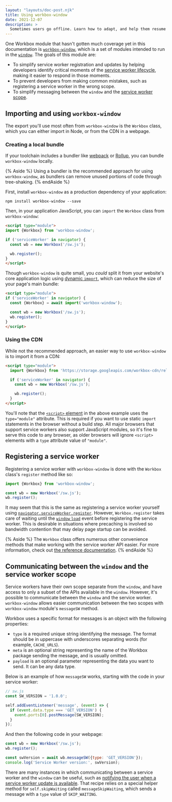 ```yaml
---
layout: "layouts/doc-post.njk"
title: Using workbox-window
date: 2021-12-07
description: >
  Sometimes users go offline. Learn how to adapt, and help them resume requests when they eventually go back online.
---
```


One Workbox module that hasn't gotten much coverage yet in this documentation is [`workbox-window`](/docs/workbox/reference/workbox-window/), which is a set of modules intended to run in the [`window`](https://developer.mozilla.org/docs/Web/API/Window). The goals of this module are:

- To simplify service worker registration and updates by helping developers identify critical moments of the [service worker lifecycle](/docs/workbox/service-worker-lifecycle/), making it easier to respond in those moments.
- To prevent developers from making common mistakes, such as registering a service worker in the wrong scope.
- To simplify messaging between the `window` and the [service worker scope](#communicating-between-the-window-and-the-service-worker-scope).

## Importing and using `workbox-window`

The export you'll use most often from `workbox-window` is the `Workbox` class, which you can either import in Node, or from the CDN in a webpage.

### Creating a local bundle

If your toolchain includes a bundler like [webpack](https://webpack.js.org/) or [Rollup](https://rollupjs.org/), you can bundle `workbox-window` locally.

{% Aside %}
Using a bundler is the recommended approach for using `workbox-window`, as bundlers can remove unused portions of code through tree-shaking.
{% endAside %}

First, install `workbox-window` as a production dependency of your application:

```shell
npm install workbox-window --save
```

Then, in your application JavaScript, you can `import` the `Workbox` class from `workbox-window`:

```html
<script type="module">
import {Workbox} from 'workbox-window';

if ('serviceWorker' in navigator) {
  const wb = new Workbox('/sw.js');

  wb.register();
}
</script>
```

Though `workbox-window` is quite small, you _could_ split it from your website's core application logic using [dynamic `import`](https://web.dev/articles/reduce-javascript-payloads-with-code-splitting), which can reduce the size of your page's main bundle:

```html
<script type="module">
if ('serviceWorker' in navigator) {
  const {Workbox} = await import('workbox-window');

  const wb = new Workbox('/sw.js');
  wb.register();
}
</script>
```

### Using the CDN

While not the recommended approach, an easier way to use `workbox-window` is to import it from a CDN:

```html
<script type="module">
  import {Workbox} from 'https://storage.googleapis.com/workbox-cdn/releases/6.2.0/workbox-window.prod.mjs';

  if ('serviceWorker' in navigator) {
    const wb = new Workbox('/sw.js');

    wb.register();
  }
</script>
```

You'll note that the [`<script>` element](https://developer.mozilla.org/docs/Web/HTML/Element/script) in the above example uses the `type="module"` attribute. This is required if you want to use static `import` statements in the browser without a build step. All major browsers that support service workers also support JavaScript modules, so it's fine to serve this code to any browser, as older browsers will ignore `<script>` elements with a `type` attribute value of `"module"`.

## Registering a service worker

Registering a service worker with `workbox-window` is done with the `Workbox` class's `register` method like so:

```js
import {Workbox} from 'workbox-window';

const wb = new Workbox('/sw.js');
wb.register();
```

It may seem that this is the same as registering a service worker yourself using [`navigator.serviceWorker.register`](https://developer.mozilla.org/docs/Web/API/ServiceWorkerContainer/register). However,  `Workbox.register` takes care of waiting until the [`window` `load`](https://developer.mozilla.org/docs/Web/API/Window/load_event) event before registering the service worker. This is desirable in situations where precaching is involved so bandwidth contention that may delay page startup can be avoided.

{% Aside %}
The `Workbox` class offers numerous other convenience methods that make working with the service worker API easier. For more information, check out [the reference documentation](/docs/workbox/reference/workbox-window/).
{% endAside %}

## Communicating between the `window` and the service worker scope

Service workers have their own scope separate from the `window`, and have access to only a subset of the APIs available in the `window`. However, it's possible to communicate between the `window` and the service worker. `workbox-window` allows easier communication between the two scopes with `workbox-window` module's `messageSW` method.

Workbox uses a specific format for messages is an object with the following properties:

- `type` is a required unique string identifying the message. The format should be in uppercase with underscores separating words (for example, `CACHE_URLS`).
- `meta` is an optional string representing the name of the Workbox package sending the message, and is usually omitted.
- `payload` is an optional parameter representing the data you want to send. It can be any data type.

Below is an example of how `messageSW` works, starting with the code in your service worker:

```js
// sw.js
const SW_VERSION = '1.0.0';

self.addEventListener('message', (event) => {
  if (event.data.type === 'GET_VERSION') {
    event.ports[0].postMessage(SW_VERSION);
  }
});
```

And then the following code in your webpage:

```js
const wb = new Workbox('/sw.js');
wb.register();

const swVersion = await wb.messageSW({type: 'GET_VERSION'});
console.log('Service Worker version:', swVersion);
```

There are many instances in which communicating between a service worker and the `window` can be useful, such as [notifying the user when a service worker update is available](/docs/workbox/handling-service-worker-updates/). That recipe relies on a special helper method for `self.skipWaiting` called `messageSkipWaiting`, which sends a message with a `type` value of `SKIP_WAITING`.
